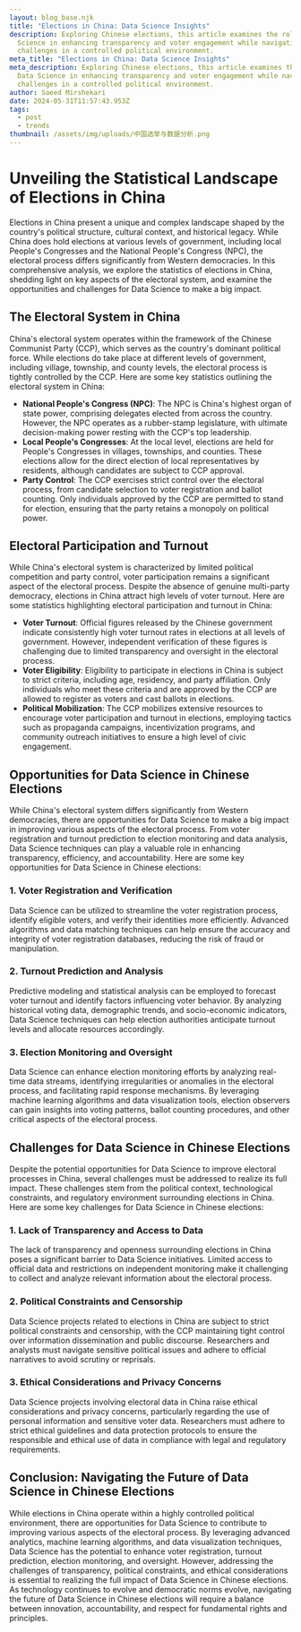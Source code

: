 ```yaml
---
layout: blog_base.njk
title: "Elections in China: Data Science Insights"
description: Exploring Chinese elections, this article examines the role of Data
  Science in enhancing transparency and voter engagement while navigating
  challenges in a controlled political environment.
meta_title: "Elections in China: Data Science Insights"
meta_description: Exploring Chinese elections, this article examines the role of
  Data Science in enhancing transparency and voter engagement while navigating
  challenges in a controlled political environment.
author: Saeed Mirshekari
date: 2024-05-31T11:57:43.953Z
tags:
  - post
  - trends
thumbnail: /assets/img/uploads/中国选举与数据分析.png
---
```

# Unveiling the Statistical Landscape of Elections in China

Elections in China present a unique and complex landscape shaped by the country's political structure, cultural context, and historical legacy. While China does hold elections at various levels of government, including local People's Congresses and the National People's Congress (NPC), the electoral process differs significantly from Western democracies. In this comprehensive analysis, we explore the statistics of elections in China, shedding light on key aspects of the electoral system, and examine the opportunities and challenges for Data Science to make a big impact.

## The Electoral System in China

China's electoral system operates within the framework of the Chinese Communist Party (CCP), which serves as the country's dominant political force. While elections do take place at different levels of government, including village, township, and county levels, the electoral process is tightly controlled by the CCP. Here are some key statistics outlining the electoral system in China:

- **National People's Congress (NPC)**: The NPC is China's highest organ of state power, comprising delegates elected from across the country. However, the NPC operates as a rubber-stamp legislature, with ultimate decision-making power resting with the CCP's top leadership.
- **Local People's Congresses**: At the local level, elections are held for People's Congresses in villages, townships, and counties. These elections allow for the direct election of local representatives by residents, although candidates are subject to CCP approval.
- **Party Control**: The CCP exercises strict control over the electoral process, from candidate selection to voter registration and ballot counting. Only individuals approved by the CCP are permitted to stand for election, ensuring that the party retains a monopoly on political power.

## Electoral Participation and Turnout

While China's electoral system is characterized by limited political competition and party control, voter participation remains a significant aspect of the electoral process. Despite the absence of genuine multi-party democracy, elections in China attract high levels of voter turnout. Here are some statistics highlighting electoral participation and turnout in China:

- **Voter Turnout**: Official figures released by the Chinese government indicate consistently high voter turnout rates in elections at all levels of government. However, independent verification of these figures is challenging due to limited transparency and oversight in the electoral process.
- **Voter Eligibility**: Eligibility to participate in elections in China is subject to strict criteria, including age, residency, and party affiliation. Only individuals who meet these criteria and are approved by the CCP are allowed to register as voters and cast ballots in elections.
- **Political Mobilization**: The CCP mobilizes extensive resources to encourage voter participation and turnout in elections, employing tactics such as propaganda campaigns, incentivization programs, and community outreach initiatives to ensure a high level of civic engagement.

## Opportunities for Data Science in Chinese Elections

While China's electoral system differs significantly from Western democracies, there are opportunities for Data Science to make a big impact in improving various aspects of the electoral process. From voter registration and turnout prediction to election monitoring and data analysis, Data Science techniques can play a valuable role in enhancing transparency, efficiency, and accountability. Here are some key opportunities for Data Science in Chinese elections:

### 1. Voter Registration and Verification

Data Science can be utilized to streamline the voter registration process, identify eligible voters, and verify their identities more efficiently. Advanced algorithms and data matching techniques can help ensure the accuracy and integrity of voter registration databases, reducing the risk of fraud or manipulation.

### 2. Turnout Prediction and Analysis

Predictive modeling and statistical analysis can be employed to forecast voter turnout and identify factors influencing voter behavior. By analyzing historical voting data, demographic trends, and socio-economic indicators, Data Science techniques can help election authorities anticipate turnout levels and allocate resources accordingly.

### 3. Election Monitoring and Oversight

Data Science can enhance election monitoring efforts by analyzing real-time data streams, identifying irregularities or anomalies in the electoral process, and facilitating rapid response mechanisms. By leveraging machine learning algorithms and data visualization tools, election observers can gain insights into voting patterns, ballot counting procedures, and other critical aspects of the electoral process.

## Challenges for Data Science in Chinese Elections

Despite the potential opportunities for Data Science to improve electoral processes in China, several challenges must be addressed to realize its full impact. These challenges stem from the political context, technological constraints, and regulatory environment surrounding elections in China. Here are some key challenges for Data Science in Chinese elections:

### 1. Lack of Transparency and Access to Data

The lack of transparency and openness surrounding elections in China poses a significant barrier to Data Science initiatives. Limited access to official data and restrictions on independent monitoring make it challenging to collect and analyze relevant information about the electoral process.

### 2. Political Constraints and Censorship

Data Science projects related to elections in China are subject to strict political constraints and censorship, with the CCP maintaining tight control over information dissemination and public discourse. Researchers and analysts must navigate sensitive political issues and adhere to official narratives to avoid scrutiny or reprisals.

### 3. Ethical Considerations and Privacy Concerns

Data Science projects involving electoral data in China raise ethical considerations and privacy concerns, particularly regarding the use of personal information and sensitive voter data. Researchers must adhere to strict ethical guidelines and data protection protocols to ensure the responsible and ethical use of data in compliance with legal and regulatory requirements.

## Conclusion: Navigating the Future of Data Science in Chinese Elections

While elections in China operate within a highly controlled political environment, there are opportunities for Data Science to contribute to improving various aspects of the electoral process. By leveraging advanced analytics, machine learning algorithms, and data visualization techniques, Data Science has the potential to enhance voter registration, turnout prediction, election monitoring, and oversight. However, addressing the challenges of transparency, political constraints, and ethical considerations is essential to realizing the full impact of Data Science in Chinese elections. As technology continues to evolve and democratic norms evolve, navigating the future of Data Science in Chinese elections will require a balance between innovation, accountability, and respect for fundamental rights and principles.
